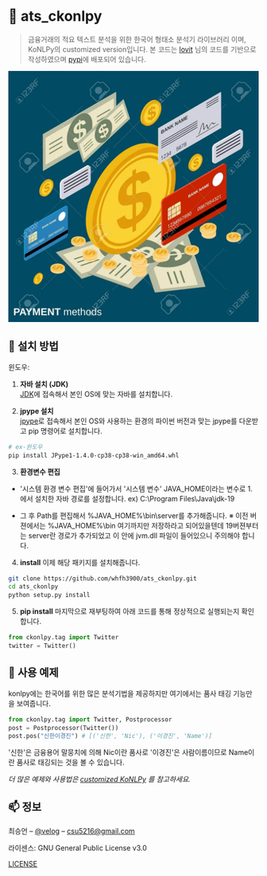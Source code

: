 # 🏦 ats_ckonlpy
> 금융거래의 적요 텍스트 분석을 위한 한국어 형태소 분석기 라이브러리 이며, KoNLPy의 customized version입니다. 본 코드는 [lovit](https://github.com/lovit/customized_konlpy) 님의 코드를 기반으로 작성하였으며 [pypi](https://pypi.org/project/ats-ckonlpy/)에 배포되어 있습니다.


<div align="center">
    <img src="./png/image.png" alt="ats_ckonlpy" width="800"/>
</div>

## 🚀 설치 방법

윈도우:

1. **자바 설치 (JDK)**  
   [JDK](https://www.oracle.com/java/technologies/downloads/)에 접속해서 본인 OS에 맞는 자바를 설치합니다. 


2. **jpype 설치**  
   [jpype](https://www.lfd.uci.edu/~gohlke/pythonlibs/#jpype)로 접속해서 본인 OS와 사용하는 환경의 파이썬 버전과 맞는 jpype를 다운받고 pip 명령어로 설치합니다.
```sh
# ex-윈도우
pip install JPype1-1.4.0-cp38-cp38-win_amd64.whl
```

3. **환경변수 편집**

- '시스템 환경 변수 편집'에 들어가서 '시스템 변수' JAVA_HOME이라는 변수로 1.에서 설치한 자바 경로를 설정합니다. 
ex) C:\Program Files\Java\jdk-19

- 그 후 Path를 편집해서 %JAVA_HOME%\bin\server를 추가해줍니다. 
※ 이전 버젼에서는 %JAVA_HOME%\bin 여기까지만 저장하라고 되어있을텐데 19버젼부터는 server란 경로가 추가되었고 이 안에 jvm.dll 파일이 들어있으니 주의해야 합니다.


4. **install**
이제 해당 패키지를 설치해줍니다.
```sh
git clone https://github.com/whfh3900/ats_ckonlpy.git
cd ats_ckonlpy
python setup.py install
```

5. **pip install**
마지막으로 재부팅하여 아래 코드를 통해 정상적으로 실행되는지 확인합니다.
```python
from ckonlpy.tag import Twitter
twitter = Twitter()
```


## 📝 사용 예제

konlpy에는 한국어를 위한 많은 분석기법을 제공하지만 여기에서는 품사 태깅 기능만을 보여줍니다. 
```python
from ckonlpy.tag import Twitter, Postprocessor
post = Postprocessor(Twitter())
post.pos("신한이경진") # [('신한', 'Nic'), ('이경진', 'Name')]
```
'신한'은 금융용어 말뭉치에 의해 Nic이란 품사로 '이경진'은 사람이름이므로 Name이란 품사로 태깅되는 것을 볼 수 있습니다.

_더 많은 예제와 사용법은 [customized KoNLPy](https://github.com/lovit/customized_konlpy) 를 참고하세요._



## 📫 정보

최승언 – [@velog](https://velog.io/@csu5216) – csu5216@gmail.com

라이센스: GNU General Public License v3.0

[LICENSE](https://github.com/lovit/customized_konlpy/blob/master/LICENSE)
